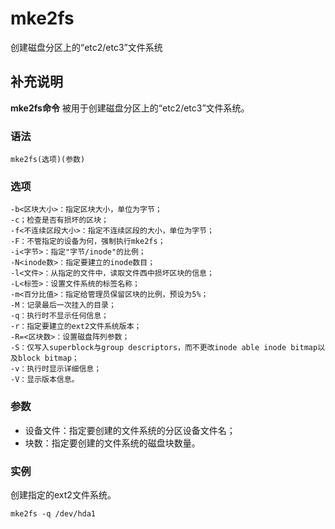 #  mke2fs

创建磁盘分区上的“etc2/etc3”文件系统

##  补充说明

**mke2fs命令** 被用于创建磁盘分区上的“etc2/etc3”文件系统。

###  语法

    
    
    mke2fs(选项)(参数)
    

###  选项

    
    
    -b<区块大小>：指定区块大小，单位为字节；
    -c；检查是否有损坏的区块；
    -f<不连续区段大小>：指定不连续区段的大小，单位为字节；
    -F：不管指定的设备为何，强制执行mke2fs；
    -i<字节>：指定"字节/inode"的比例；
    -N<inode数>：指定要建立的inode数目；
    -l<文件>：从指定的文件中，读取文件西中损坏区块的信息；
    -L<标签>：设置文件系统的标签名称；
    -m<百分比值>：指定给管理员保留区块的比例，预设为5%；
    -M：记录最后一次挂入的目录；
    -q：执行时不显示任何信息；
    -r：指定要建立的ext2文件系统版本；
    -R=<区块数>：设置磁盘阵列参数；
    -S：仅写入superblock与group descriptors，而不更改inode able inode bitmap以及block bitmap；
    -v：执行时显示详细信息；
    -V：显示版本信息。
    

###  参数

  * 设备文件：指定要创建的文件系统的分区设备文件名； 
  * 块数：指定要创建的文件系统的磁盘块数量。 

###  实例

创建指定的ext2文件系统。

    
    
    mke2fs -q /dev/hda1
    

